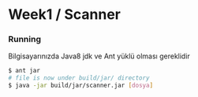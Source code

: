 # Week1 / Scanner

### Running
Bilgisayarınızda Java8 jdk ve Ant yüklü olması gereklidir
```bash
$ ant jar
# file is now under build/jar/ directory
$ java -jar build/jar/scanner.jar [dosya]
```